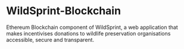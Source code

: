 # WildSprint-Blockchain
Ethereum Blockchain component of WildSprint, a web application that makes incentivises donations to wildlife preservation organisations accessible, secure and transparent.
